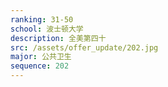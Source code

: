 ```yaml
---
ranking: 31-50
school: 波士顿大学
description: 全美第四十
src: /assets/offer_update/202.jpg
major: 公共卫生
sequence: 202
---
```

